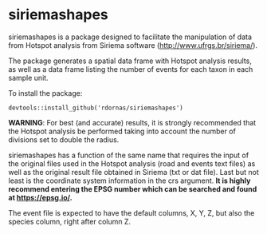 # siriemashapes

siriemashapes is a package designed to facilitate the manipulation of data from Hotspot analysis from Siriema software (http://www.ufrgs.br/siriema/).

The package generates a spatial data frame with Hotspot analysis results, as well as a data frame listing the number of events for each taxon in each sample unit.

To install the package:

```
devtools::install_github('rdornas/siriemashapes')
```

**WARNING**: For best (and accurate) results, it is strongly recommended that the Hotspot analysis be performed taking into account the number of divisions set to double the radius.


siriemashapes has a function of the same name that requires the input of the original files used in the Hotspot analysis (road and events text files) as well as the original result file obtained in Siriema (txt or dat file). Last but not least is the coordinate system information in the crs argument. **It is highly recommend entering the EPSG number which can be searched and found at https://epsg.io/.**

The event file is expected to have the default columns, X, Y, Z, but also the species column, right after column Z.
